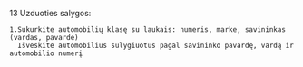 13 Uzduoties salygos:

    1.Sukurkite automobilių klasę su laukais: numeris, marke, savininkas (vardas, pavarde)
      Išveskite automobilius sulygiuotus pagal savininko pavardę, vardą ir automobilio numerį